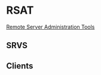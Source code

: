 # RSAT
[Remote Server Administration Tools](https://www.microsoft.com/en-us/download/details.aspx?id=45520)

## SRVS

## Clients
